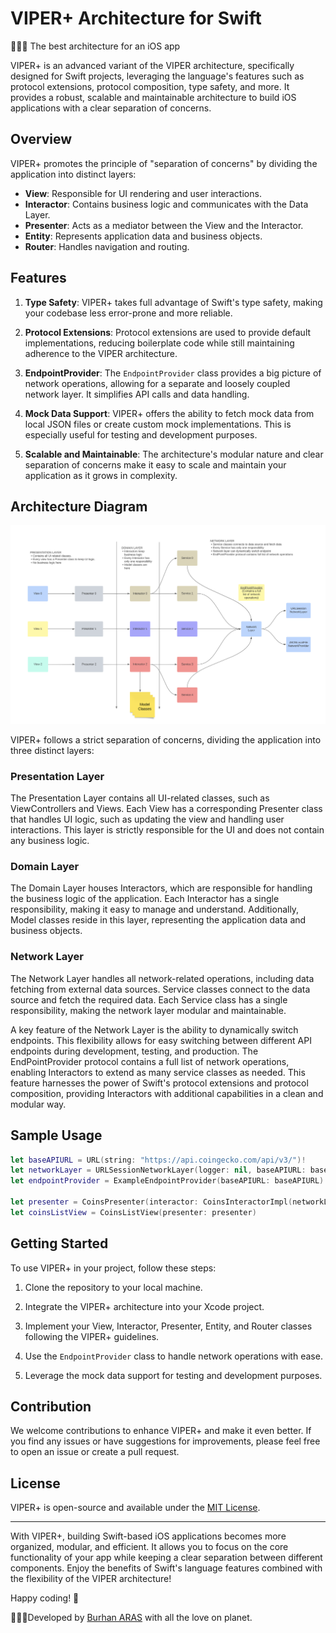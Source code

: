 # VIPER+ Architecture for Swift
📱📱📱 The best architecture for an iOS app


VIPER+ is an advanced variant of the VIPER architecture, specifically designed for Swift projects, leveraging the language's features such as protocol extensions, protocol composition, type safety, and more. It provides a robust, scalable and maintainable architecture to build iOS applications with a clear separation of concerns.

## Overview

VIPER+ promotes the principle of "separation of concerns" by dividing the application into distinct layers:

- **View**: Responsible for UI rendering and user interactions.
- **Interactor**: Contains business logic and communicates with the Data Layer.
- **Presenter**: Acts as a mediator between the View and the Interactor.
- **Entity**: Represents application data and business objects.
- **Router**: Handles navigation and routing.

## Features

1. **Type Safety**: VIPER+ takes full advantage of Swift's type safety, making your codebase less error-prone and more reliable.

2. **Protocol Extensions**: Protocol extensions are used to provide default implementations, reducing boilerplate code while still maintaining adherence to the VIPER architecture.

3. **EndpointProvider**: The `EndpointProvider` class provides a big picture of network operations, allowing for a separate and loosely coupled network layer. It simplifies API calls and data handling.

4. **Mock Data Support**: VIPER+ offers the ability to fetch mock data from local JSON files or create custom mock implementations. This is especially useful for testing and development purposes.

5. **Scalable and Maintainable**: The architecture's modular nature and clear separation of concerns make it easy to scale and maintain your application as it grows in complexity.

## Architecture Diagram

![This is architecture.](https://github.com/burhanaras/VIPER-Plus/blob/main/VIPER-Plus.png?raw=true "This is architecture diagram for Recipes App.")

VIPER+ follows a strict separation of concerns, dividing the application into three distinct layers:

### Presentation Layer

The Presentation Layer contains all UI-related classes, such as ViewControllers and Views. Each View has a corresponding Presenter class that handles UI logic, such as updating the view and handling user interactions. This layer is strictly responsible for the UI and does not contain any business logic.

### Domain Layer

The Domain Layer houses Interactors, which are responsible for handling the business logic of the application. Each Interactor has a single responsibility, making it easy to manage and understand. Additionally, Model classes reside in this layer, representing the application data and business objects.

### Network Layer

The Network Layer handles all network-related operations, including data fetching from external data sources. Service classes connect to the data source and fetch the required data. Each Service class has a single responsibility, making the network layer modular and maintainable.

A key feature of the Network Layer is the ability to dynamically switch endpoints. This flexibility allows for easy switching between different API endpoints during development, testing, and production. The EndPointProvider protocol contains a full list of network operations, enabling Interactors to extend as many service classes as needed. This feature harnesses the power of Swift's protocol extensions and protocol composition, providing Interactors with additional capabilities in a clean and modular way.


## Sample Usage

```swift
let baseAPIURL = URL(string: "https://api.coingecko.com/api/v3/")!
let networkLayer = URLSessionNetworkLayer(logger: nil, baseAPIURL: baseAPIURL)
let endpointProvider = ExampleEndpointProvider(baseAPIURL: baseAPIURL)

let presenter = CoinsPresenter(interactor: CoinsInteractorImpl(networkLayer: networkLayer, endpointProvider: endpointProvider))
let coinsListView = CoinsListView(presenter: presenter)


```

## Getting Started

To use VIPER+ in your project, follow these steps:

1. Clone the repository to your local machine.

2. Integrate the VIPER+ architecture into your Xcode project.

3. Implement your View, Interactor, Presenter, Entity, and Router classes following the VIPER+ guidelines.

4. Use the `EndpointProvider` class to handle network operations with ease.

5. Leverage the mock data support for testing and development purposes.

## Contribution

We welcome contributions to enhance VIPER+ and make it even better. If you find any issues or have suggestions for improvements, please feel free to open an issue or create a pull request.

## License

VIPER+ is open-source and available under the [MIT License](LICENSE).

---

With VIPER+, building Swift-based iOS applications becomes more organized, modular, and efficient. It allows you to focus on the core functionality of your app while keeping a clear separation between different components. Enjoy the benefits of Swift's language features combined with the flexibility of the VIPER architecture!

Happy coding! 🚀

📱📱📱Developed by [Burhan ARAS](http://www.burhanaras.net) with all the love on planet.
